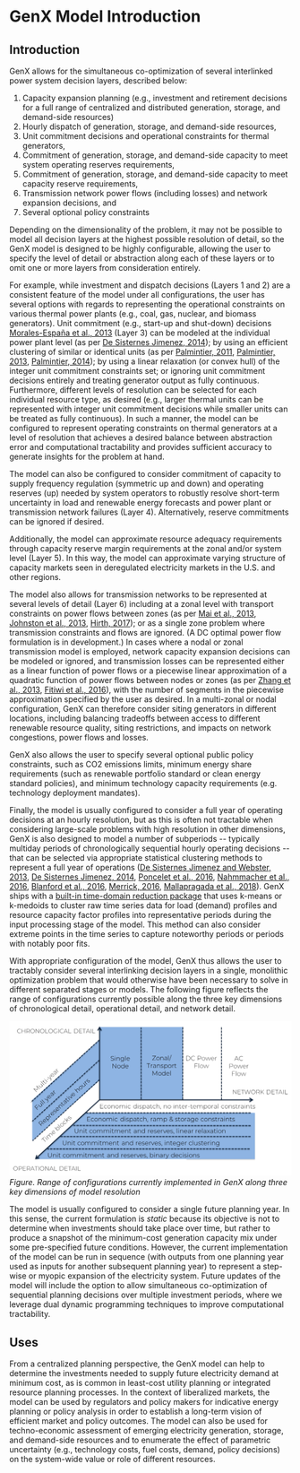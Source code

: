 # GenX Model Introduction

## Introduction

GenX allows for the simultaneous co-optimization of several interlinked power system decision layers, described below:

1. Capacity expansion planning (e.g., investment and retirement decisions for a full range of centralized and distributed generation, storage, and demand-side resources)
2. Hourly dispatch of generation, storage, and demand-side resources,
3. Unit commitment decisions and operational constraints for thermal generators,
4. Commitment of generation, storage, and demand-side capacity to meet system operating reserves requirements,
5. Commitment of generation, storage, and demand-side capacity to meet capacity reserve requirements,
6. Transmission network power flows (including losses) and network expansion decisions, and
7. Several optional policy constraints

Depending on the dimensionality of the problem, it may not be possible to model all decision layers at the highest possible resolution of detail, so the GenX model is designed to be highly configurable, allowing the user to specify the level of detail or abstraction along each of these layers or to omit one or more layers from consideration entirely.

For example, while investment and dispatch decisions (Layers 1 and 2) are a consistent feature of the model under all configurations, the user has several options with regards to representing the operational constraints on various thermal power plants (e.g., coal, gas, nuclear, and biomass generators). Unit commitment (e.g., start-up and shut-down) decisions [Morales-España et al., 2013](https://ieeexplore.ieee.org/document/6672560) (Layer 3) can be modeled at the individual power plant level (as per [De Sisternes Jimenez, 2014](https://globalchange.mit.edu/publication/15977)); by using an efficient clustering of similar or identical units (as per [Palmintier, 2011](https://pennstate.pure.elsevier.com/en/publications/impact-of-unit-commitment-constraints-on-generation-expansion-pla), [Palmintier, 2013](https://dspace.mit.edu/handle/1721.1/79147), [Palmintier, 2014](https://ieeexplore.ieee.org/document/6684593)); by using a linear relaxation (or convex hull) of the integer unit commitment constraints set; or ignoring unit commitment decisions entirely and treating generator output as fully continuous. Furthermore, different levels of resolution can be selected for each individual resource type, as desired (e.g., larger thermal units can be represented with integer unit commitment decisions while smaller units can be treated as fully continuous). In such a manner, the model can be configured to represent operating constraints on thermal generators at a level of resolution that achieves a desired balance between abstraction error and computational tractability and provides sufficient accuracy to generate insights for the problem at hand.

The model can also be configured to consider commitment of capacity to supply frequency regulation (symmetric up and down) and operating reserves (up) needed by system operators to robustly resolve short-term uncertainty in load and renewable energy forecasts and power plant or transmission network failures (Layer 4). Alternatively, reserve commitments can be ignored if desired.

Additionally, the model can approximate resource adequacy requirements through capacity reserve margin requirements at the zonal and/or system level (Layer 5). In this way, the model can approximate varying structure of capacity markets seen in deregulated electricity markets in the U.S. and other regions.

The model also allows for transmission networks to be represented at several levels of detail (Layer 6) including at a zonal level with transport constraints on power flows between zones (as per [Mai et al., 2013](https://www.nrel.gov/docs/fy13osti/56723.pdf), [Johnston et al., 2013](http://rael.berkeley.edu/old_drupal/sites/default/files/SWITCH-WECC_Documentation_October_2013.pdf), [Hirth, 2017](https://neon.energy/emma-documentation.pdf)); or as a single zone problem where transmission constraints and flows are ignored. (A DC optimal power flow formulation is in development.) In cases where a nodal or zonal transmission model is employed, network capacity expansion decisions can be modeled or ignored, and transmission losses can be represented either as a linear function of power flows or a piecewise linear approximation of a quadratic function of power flows between nodes or zones (as per [Zhang et al., 2013](https://digital-library.theiet.org/content/journals/10.1049/iet-gtd.2012.0666), [Fitiwi et al., 2016](https://ideas.repec.org/a/eee/energy/v101y2016icp343-358.html)), with the number of segments in the piecewise approximation specified by the user as desired. In a multi-zonal or nodal configuration, GenX can therefore consider siting generators in different locations, including balancing tradeoffs between access to different renewable resource quality, siting restrictions, and impacts on network congestions, power flows and losses.

GenX also allows the user to specify several optional public policy constraints, such as CO2 emissions limits, minimum energy share requirements (such as renewable portfolio standard or clean energy standard policies), and minimum technology capacity requirements (e.g. technology deployment mandates).

Finally, the model is usually configured to consider a full year of operating decisions at an hourly resolution, but as this is often not tractable when considering large-scale problems with high resolution in other dimensions, GenX is also designed to model a number of subperiods -- typically multiday periods of chronologically sequential hourly operating decisions -- that can be selected via appropriate statistical clustering methods to represent a full year of operations ([De Sisternes Jimenez and Webster, 2013](https://dspace.mit.edu/handle/1721.1/102959), [De Sisternes Jimenez, 2014](https://globalchange.mit.edu/publication/15977), [Poncelet et al., 2016](https://www.sciencedirect.com/science/article/abs/pii/S0306261915013276#:~:text=However%2C%20increasing%20the%20level%20of,in%20an%20increased%20computational%20cost.&text=To%20do%20so%2C%20the%20impact,renewable%20energy%20sources%20(IRES).), [Nahmmacher et al., 2016](https://www.sciencedirect.com/science/article/abs/pii/S0360544216308556), [Blanford et al., 2016](https://ideas.repec.org/a/aen/journl/ej39-3-blanfor.html), [Merrick, 2016](https://www.osti.gov/pages/biblio/1324468), [Mallapragada et al., 2018](https://www.sciencedirect.com/science/article/abs/pii/S0360544218315238)). GenX ships with a [built-in time-domain reduction package](https://genxproject.github.io/GenX/docs/build/time_domain_reduction.html) that uses k-means or k-medoids to cluster raw time series data for load (demand) profiles and resource capacity factor profiles into representative periods during the input processing stage of the model. This method can also consider extreme points in the time series to capture noteworthy periods or periods with notably poor fits.

With appropriate configuration of the model, GenX thus allows the user to tractably consider several interlinking decision layers in a single, monolithic optimization problem that would otherwise have been necessary to solve in different separated stages or models. The following figure reflects the range of configurations currently possible along the three key dimensions of chronological detail, operational detail, and network detail.


![Range of configurations currently implemented in GenX along three key dimensions of model resolution](assets/Dimensions_graphic3_background.png)
*Figure. Range of configurations currently implemented in GenX along three key dimensions of model resolution*

The model is usually configured to consider a single future planning year. In this sense, the current formulation is *static* because its objective is not to determine when investments should take place over time, but rather to produce a snapshot of the minimum-cost generation capacity mix under some pre-specified future conditions. However, the current implementation of the model can be run in sequence (with outputs from one planning year used as inputs for another subsequent planning year) to represent a step-wise or myopic expansion of the electricity system. Future updates of the model will include the option to allow simultaneous co-optimization of sequential planning decisions over multiple investment periods, where we leverage dual dynamic programming techniques to improve computational tractability.

## Uses

From a centralized planning perspective, the GenX model can help to determine the investments needed to supply future electricity demand at minimum cost, as is common in least-cost utility planning or integrated resource planning processes. In the context of liberalized markets, the model can be used by regulators and policy makers for indicative energy planning or policy analysis in order to establish a long-term vision of efficient market and policy outcomes. The model can also be used for techno-economic assessment of emerging electricity generation, storage, and demand-side resources and to enumerate the effect of parametric uncertainty (e.g., technology costs, fuel costs, demand, policy decisions) on the system-wide value or role of different resources.
